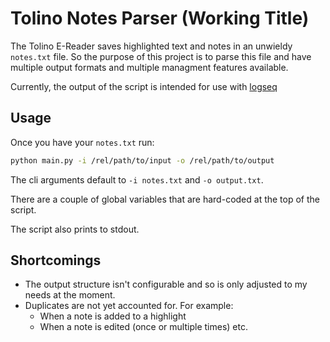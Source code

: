# Tolino Notes Parser (Working Title)
The Tolino E-Reader saves highlighted text and notes in an unwieldy `notes.txt` file. So the purpose of this project is to parse this file
and have multiple output formats and multiple managment features available.

Currently, the output of the script is intended for use with [logseq](https://github.com/logseq/logseq)

## Usage

Once you have your `notes.txt` run:

``` bash
python main.py -i /rel/path/to/input -o /rel/path/to/output
```
The cli arguments default to `-i notes.txt` and `-o output.txt`.

There are a couple of global variables that are hard-coded at the top of the script.

The script also prints to stdout.

## Shortcomings 

* The output structure isn't configurable and so is only adjusted to my needs at the moment.
* Duplicates are not yet accounted for. For example:
  * When a note is added to a highlight
  * When a note is edited (once or multiple times) etc.
  
